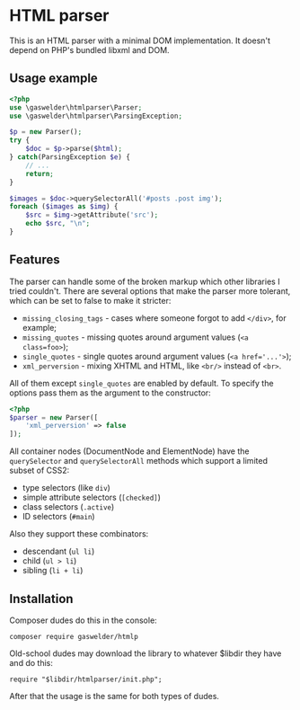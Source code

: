 # HTML parser

This is an HTML parser with a minimal DOM implementation. It doesn't depend on
PHP's bundled libxml and DOM.


## Usage example

```php
<?php
use \gaswelder\htmlparser\Parser;
use \gaswelder\htmlparser\ParsingException;

$p = new Parser();
try {
	$doc = $p->parse($html);
} catch(ParsingException $e) {
	// ...
	return;
}

$images = $doc->querySelectorAll('#posts .post img');
foreach ($images as $img) {
	$src = $img->getAttribute('src');
	echo $src, "\n";
}
```


## Features

The parser can handle some of the broken markup which other libraries I tried
couldn't. There are several options that make the parser more tolerant, which
can be set to false to make it stricter:

* `missing_closing_tags` - cases where someone forgot to add `</div>`, for example;
* `missing_quotes` - missing quotes around argument values (`<a class=foo>`);
* `single_quotes` - single quotes around argument values (`<a href='...'>`);
* `xml_perversion` - mixing XHTML and HTML, like `<br/>` instead of `<br>`.

All of them except `single_quotes` are enabled by default. To specify the
options pass them as the argument to the constructor:

```php
<?php
$parser = new Parser([
	'xml_perversion' => false
]);
```

All container nodes (DocumentNode and ElementNode) have the `querySelector` and
`querySelectorAll` methods which support a limited subset of CSS2:

* type selectors (like `div`)
* simple attribute selectors (`[checked]`)
* class selectors (`.active`)
* ID selectors (`#main`)

Also they support these combinators:

* descendant (`ul li`)
* child (`ul > li`)
* sibling (`li + li`)


## Installation

Composer dudes do this in the console:

	composer require gaswelder/htmlp

Old-school dudes may download the library to whatever $libdir they have
and do this:

	require "$libdir/htmlparser/init.php";

After that the usage is the same for both types of dudes.

